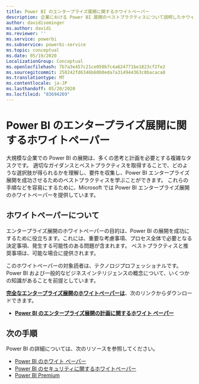 ```yaml
---
title: Power BI のエンタープライズ展開に関するホワイトペーパー
description: 企業における Power BI 展開のベストプラクティスについて説明したホワイトペーパーへのリンク
author: davidiseminger
ms.author: davidi
ms.reviewer: ''
ms.service: powerbi
ms.subservice: powerbi-service
ms.topic: conceptual
ms.date: 05/19/2020
LocalizationGroup: Conceptual
ms.openlocfilehash: 7b7a3e457c21ce050b7c4a624771be1823cf2fe2
ms.sourcegitcommit: 250242fd6346b60b0eda7a314944363c0bacaca8
ms.translationtype: MT
ms.contentlocale: ja-JP
ms.lasthandoff: 05/20/2020
ms.locfileid: "83694269"
---
```

# <a name="power-bi-enterprise-deployment-whitepaper"></a>Power BI のエンタープライズ展開に関するホワイトペーパー

大規模な企業での Power BI の展開は、多くの思考と計画を必要とする複雑なタスクです。 適切なガイダンスとベストプラクティスを取得することで、どのような選択肢が得られるかを理解し、要件を収集し、Power BI エンタープライズ展開を成功させるためのベストプラクティスを学ぶことができます。 これらの手順などを容易にするために、Microsoft では Power BI エンタープライズ展開のホワイトペーパーを提供しています。

## <a name="about-the-whitepaper"></a>ホワイトペーパーについて
エンタープライズ展開のホワイトペーパーの目的は、Power BI の展開を成功にするために役立ちます。これには、重要な考慮事項、プロセス全体で必要となる決定事項、発生する可能性のある問題が含まれます。 ベストプラクティスと推奨事項は、可能な場合に提供されます。

このホワイトペーパーの対象読者は、テクノロジプロフェッショナルです。 Power BI および一般的なビジネスインテリジェンスの概念について、いくつかの知識があることを前提としています。

[**完全なエンタープライズ展開のホワイトペーパーは**](https://aka.ms/PBIEnterpriseDeploymentWP)、次のリンクからダウンロードできます。 

* [**Power BI のエンタープライズ展開の計画に関するホワイト ペーパー**](https://aka.ms/PBIEnterpriseDeploymentWP)

## <a name="next-steps"></a>次の手順

Power BI の詳細については、次のリソースを参照してください。

- [Power BI のホワイト ペーパー](whitepapers.md)
- [Power BI のセキュリティに関するホワイトペーパー](whitepaper-powerbi-security.md)
- [Power BI Premium](https://aka.ms/pbipremiumwhitepaper)

